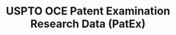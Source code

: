 ---
layout: default
bigquery: https://console.cloud.google.com/bigquery?p=patents-public-data&d=uspto_oce_pair&page=dataset
citation: 'Graham, S. Marco, A., and Miller, A. (2015). “The USPTO Patent Examination
  Research Dataset: A Window on the Process of Patent Examination.”'
contributors: Graham, S. Marco, A., Miller, A.
cost: None
description: The latest version of PatEx (referred to below as the 2020 release) contains
  detailed information on nearly 11.9 million publicly-viewable provisional and non-provisional
  patent applications to the USPTO and over 4.6 million Patent Cooperation Treaty
  (PCT) applications. It is based on data that OCE downloaded from the Patent Examination
  Data System (PEDS) in April, 2021. The PEDS data are sourced from Public PAIR. The
  first time that OCE used PEDS as the basis of PatEx was for the 2019 release. We
  took the PEDS data and organized it into the familiar PatEx data files, which are
  based on the organization of the Public PAIR portal. The data files include information
  on each application’s characteristics, prosecution history, continuation history,
  claims of foreign priority, patent term adjustment history, publication history,
  and correspondence address information.
documentation: 'For the 2019 and later releases, new technical documentation is available
  https://www.uspto.gov/sites/default/files/documents/PatEx-2019-Technical-Doc.pdf


  A document describing the 2014-2017 data sets is available and can be cited as:
  Graham, Stuart J.H. and Marco, Alan C. and Miller, Richard, The USPTO Patent Examination
  Research Dataset: A Window on the Process of Patent Examination (November 30, 2015).
  Available at SSRN: https://ssrn.com/abstract=2702637.'
last_edit: Mon, 04 Apr 2022 19:06:22 GMT
location: https://www.uspto.gov/ip-policy/economic-research/research-datasets/patent-examination-research-dataset-public-pair
maintained_by: EconomicsData@uspto.gov
related_publications: https://ssrn.com/abstract=29956744, https://ssrn.com/abstract=2702637
schema_fields: '[''inventor_rank'', ''correspondence_region_name'', ''examiner_name_middle'',
  ''small_entity_indicator'', ''appl_status_code'', ''correspondence_name_line_2'',
  ''application_number'', ''correspondence_region_code'', ''correspondence_country_code'',
  ''status_code'', ''correspondence_street_line_1'', ''uspc_subclass'', ''inventor_country_name'',
  ''continuation_type'', ''foreign_parent_id'', ''correspondence_postal_code'', ''disposal_type'',
  ''recorded_date'', ''application_type'', ''parent_filing_date'', ''foreign_parent_date'',
  ''filing_date'', ''earliest_pgpub_number'', ''patent_issue_date'', ''event_code'',
  ''wipo_pub_number'', ''parent_country'', ''correspondence_street_line_2'', ''inventor_name_last'',
  ''uspc_class'', ''examiner_name_last'', ''child_application_number'', ''inventor_country_code'',
  ''inventor_region_code'', ''parent_application_number'', ''earliest_pgpub_date'',
  ''atty_docket_number'', ''sequence_number'', ''file_location_date'', ''correspondence_name_line_1'',
  ''correspondence_country_name'', ''inventor_name_first'', ''confirm_number'', ''appl_status_date'',
  ''wipo_pub_date'', ''invention_title'', ''correspondence_city'', ''examiner_art_unit'',
  ''child_filing_date'', ''abandon_date'', ''aia_first_to_file'', ''status_description'',
  ''inventor_name_middle'', ''parent_country_code'', ''event_description'', ''customer_number'',
  ''application_number_pair'', ''patent_number'', ''examiner_name_first'', ''inventor_address_type'',
  ''examiner_id'', ''invention_subject_matter'', ''file_location'']'
shortname: patex
tags:
- patents
- legal
- history
terms_of_use: 'USPTO’s online databases are not designed or intended to be a source
  for bulk downloads of USPTO data when accessed through the website’s interfaces.
  Individuals, companies, IP addresses, or blocks of IP addresses who, in effect,
  deny or decrease service by generating unusually high numbers of database accesses
  (searches, pages, or hits), whether generated manually or in an automated fashion,
  may be denied access to USPTO servers without notice.


  Bulk data products may be separately obtained from the USPTO, either for free or
  at the cost of dissemination. For details, see information on Electronic Bulk Data
  Products: https://www.uspto.gov/learning-and-resources/electronic-bulk-data-products'
title: USPTO OCE Patent Examination Research Data (PatEx)
uuid: 4342caa7-23af-420c-b2f6-6088f133df6a
---